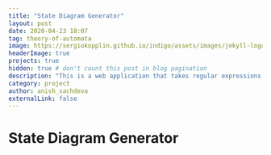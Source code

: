 ```yaml
---
title: "State Diagram Generator"
layout: post
date: 2020-04-23 18:07
tag: theory-of-automata
image: https://sergiokopplin.github.io/indigo/assets/images/jekyll-logo-light-solid.png
headerImage: true
projects: true
hidden: true # don't count this post in blog pagination
description: "This is a web application that takes regular expressions as Inputs and creates corresponding Finite Automata - both Deterministic (DFA) and Non-Deterministic (NFA) as an output. Correspondingly also outputs the transition state diagram for the Deterministic Finite State Machine (DFA)."
category: project
author: anish_sachdeva
externalLink: false
---
```


# State Diagram Generator
